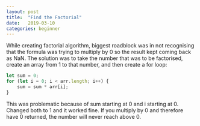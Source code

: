 ```yaml
---
layout: post
title:  "Find the Factorial"
date:   2019-03-10
categories: beginner
---
```


While creating factorial algorithm, biggest roadblock was in not recognising that the formula was trying to multiply by 0 so the result kept coming back as NaN. The solution was to take the number that was to be factorised, create an array from 1 to that number, and then create a for loop:

```javascript
let sum = 0;
for (let i = 0; i < arr.length; i++) {
	sum = sum * arr[i];
}
```

This was problematic because of sum starting at 0 and i starting at 0. Changed both to 1 and it worked fine. If you multiply by 0 and therefore have 0 returned, the number will never reach above 0.


